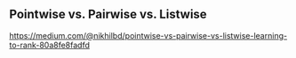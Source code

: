 ## Pointwise vs. Pairwise vs. Listwise

https://medium.com/@nikhilbd/pointwise-vs-pairwise-vs-listwise-learning-to-rank-80a8fe8fadfd